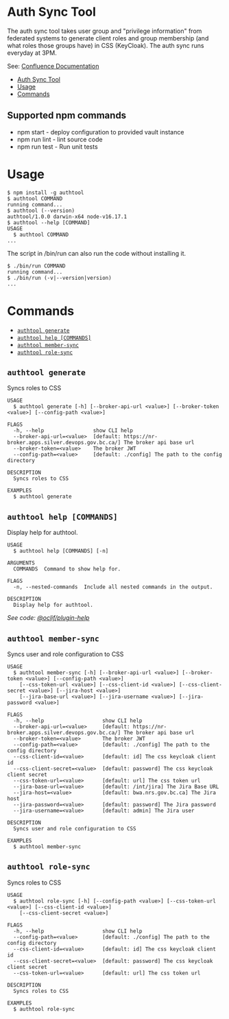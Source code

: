 # Auth Sync Tool

The auth sync tool takes user group and "privilege information" from federated systems to generate client roles and group membership (and what roles those groups have) in CSS (KeyCloak).
The auth sync runs everyday at 3PM.

See: [Confluence Documentation](https://apps.nrs.gov.bc.ca/int/confluence/x/LpZvBQ)


<!-- toc -->
* [Auth Sync Tool](#auth-sync-tool)
* [Usage](#usage)
* [Commands](#commands)
<!-- tocstop -->

## Supported npm commands

* npm start - deploy configuration to provided vault instance
* npm run lint - lint source code
* npm run test - Run unit tests
# Usage
<!-- usage -->
```sh-session
$ npm install -g authtool
$ authtool COMMAND
running command...
$ authtool (--version)
authtool/1.0.0 darwin-x64 node-v16.17.1
$ authtool --help [COMMAND]
USAGE
  $ authtool COMMAND
...
```
<!-- usagestop -->

The script in /bin/run can also run the code without installing it.

```sh-session
$ ./bin/run COMMAND
running command...
$ ./bin/run (-v|--version|version)
...
```

# Commands
<!-- commands -->
* [`authtool generate`](#authtool-generate)
* [`authtool help [COMMANDS]`](#authtool-help-commands)
* [`authtool member-sync`](#authtool-member-sync)
* [`authtool role-sync`](#authtool-role-sync)

## `authtool generate`

Syncs roles to CSS

```
USAGE
  $ authtool generate [-h] [--broker-api-url <value>] [--broker-token <value>] [--config-path <value>]

FLAGS
  -h, --help                show CLI help
  --broker-api-url=<value>  [default: https://nr-broker.apps.silver.devops.gov.bc.ca/] The broker api base url
  --broker-token=<value>    The broker JWT
  --config-path=<value>     [default: ./config] The path to the config directory

DESCRIPTION
  Syncs roles to CSS

EXAMPLES
  $ authtool generate
```

## `authtool help [COMMANDS]`

Display help for authtool.

```
USAGE
  $ authtool help [COMMANDS] [-n]

ARGUMENTS
  COMMANDS  Command to show help for.

FLAGS
  -n, --nested-commands  Include all nested commands in the output.

DESCRIPTION
  Display help for authtool.
```

_See code: [@oclif/plugin-help](https://github.com/oclif/plugin-help/blob/v5.2.15/src/commands/help.ts)_

## `authtool member-sync`

Syncs user and role configuration to CSS

```
USAGE
  $ authtool member-sync [-h] [--broker-api-url <value>] [--broker-token <value>] [--config-path <value>]
    [--css-token-url <value>] [--css-client-id <value>] [--css-client-secret <value>] [--jira-host <value>]
    [--jira-base-url <value>] [--jira-username <value>] [--jira-password <value>]

FLAGS
  -h, --help                   show CLI help
  --broker-api-url=<value>     [default: https://nr-broker.apps.silver.devops.gov.bc.ca/] The broker api base url
  --broker-token=<value>       The broker JWT
  --config-path=<value>        [default: ./config] The path to the config directory
  --css-client-id=<value>      [default: id] The css keycloak client id
  --css-client-secret=<value>  [default: password] The css keycloak client secret
  --css-token-url=<value>      [default: url] The css token url
  --jira-base-url=<value>      [default: /int/jira] The Jira Base URL
  --jira-host=<value>          [default: bwa.nrs.gov.bc.ca] The Jira host
  --jira-password=<value>      [default: password] The Jira password
  --jira-username=<value>      [default: admin] The Jira user

DESCRIPTION
  Syncs user and role configuration to CSS

EXAMPLES
  $ authtool member-sync
```

## `authtool role-sync`

Syncs roles to CSS

```
USAGE
  $ authtool role-sync [-h] [--config-path <value>] [--css-token-url <value>] [--css-client-id <value>]
    [--css-client-secret <value>]

FLAGS
  -h, --help                   show CLI help
  --config-path=<value>        [default: ./config] The path to the config directory
  --css-client-id=<value>      [default: id] The css keycloak client id
  --css-client-secret=<value>  [default: password] The css keycloak client secret
  --css-token-url=<value>      [default: url] The css token url

DESCRIPTION
  Syncs roles to CSS

EXAMPLES
  $ authtool role-sync
```
<!-- commandsstop -->

